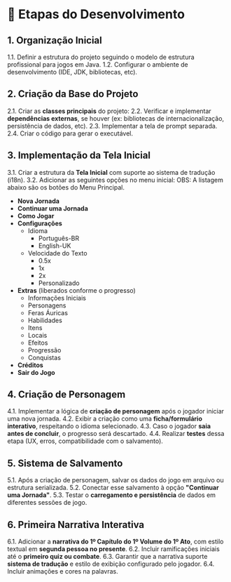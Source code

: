 # 📌 Etapas do Desenvolvimento

## 1. Organização Inicial

1.1. Definir a estrutura do projeto seguindo o modelo de estrutura profissional para jogos em Java.
1.2. Configurar o ambiente de desenvolvimento (IDE, JDK, bibliotecas, etc).

## 2. Criação da Base do Projeto

2.1. Criar as **classes principais** do projeto:
2.2. Verificar e implementar **dependências externas**, se houver (ex: bibliotecas de internacionalização, persistência de dados, etc).
2.3. Implementar a tela de prompt separada.
2.4. Criar o código para gerar o executável.

## 3. Implementação da Tela Inicial

3.1. Criar a estrutura da **Tela Inicial** com suporte ao sistema de tradução (i18n).
3.2. Adicionar as seguintes opções no menu inicial: OBS: A listagem abaixo são os botões do Menu Principal.
* **Nova Jornada**
* **Continuar uma Jornada**
* **Como Jogar**
* **Configurações**
  * Idioma
    * Português-BR
    * English-UK
  * Velocidade do Texto
    * 0.5x
    * 1x
    * 2x
    * Personalizado
* **Extras** (liberados conforme o progresso)
  * Informações Iniciais
  * Personagens
  * Feras Áuricas
  * Habilidades
  * Itens
  * Locais
  * Efeitos
  * Progressão
  * Conquistas
* **Créditos**
* **Sair do Jogo**

## 4. Criação de Personagem

4.1. Implementar a lógica de **criação de personagem** após o jogador iniciar uma nova jornada.
4.2. Exibir a criação como uma **ficha/formulário interativo**, respeitando o idioma selecionado.
4.3. Caso o jogador **saia antes de concluir**, o progresso será descartado.
4.4. Realizar **testes** dessa etapa (UX, erros, compatibilidade com o salvamento).

## 5. Sistema de Salvamento

5.1. Após a criação de personagem, salvar os dados do jogo em arquivo ou estrutura serializada.
5.2. Conectar esse salvamento à opção **"Continuar uma Jornada"**.
5.3. Testar o **carregamento e persistência** de dados em diferentes sessões de jogo.

## 6. Primeira Narrativa Interativa

6.1. Adicionar a **narrativa do 1º Capítulo do 1º Volume do 1º Ato**, com estilo textual em **segunda pessoa no presente**.
6.2. Incluir ramificações iniciais até o **primeiro quiz ou combate**.
6.3. Garantir que a narrativa suporte **sistema de tradução** e estilo de exibição configurado pelo jogador.
6.4. Incluir animações e cores na palavras.
